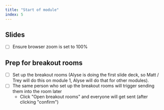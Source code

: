 ```yaml
---
title: "Start of module"
index: 5
---
```


## Slides

- [ ] Ensure browser zoom is set to 100%


## Prep for breakout rooms

- [ ] Set up the breakout rooms (Alyse is doing the first slide deck, so Matt / Trey
      will do this on module 1, Alyse will do that for other modules).
- [ ] The same person who set up the breakout rooms will trigger sending them into the
      room later
    * Click "Open breakout rooms" and everyone will get sent (after clicking "confirm")
